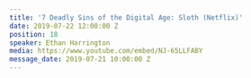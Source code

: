 ```yaml
---
title: '7 Deadly Sins of the Digital Age: Sloth (Netflix)'
date: 2019-07-22 12:00:00 Z
position: 18
speaker: Ethan Harrington
media: https://www.youtube.com/embed/NJ-65LLFABY
message_date: 2019-07-21 10:00:00 Z
---
```


